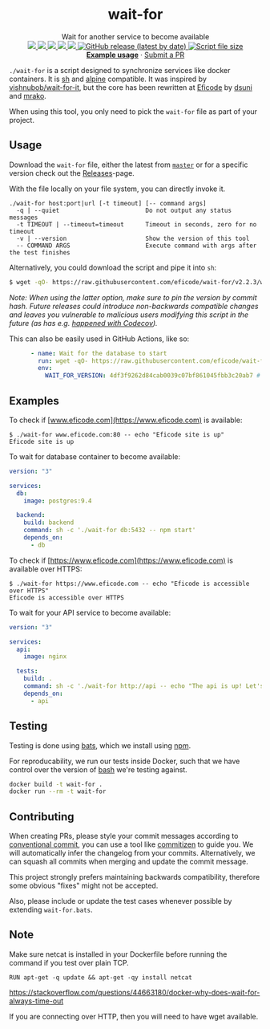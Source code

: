 <br />
<h1 align="center">wait-for</h3>

<p align="center">

  <p align="center">
     Wait for another service to become available
  <br/>

  <a href="https://github.com/Eficode/wait-for/graphs/contributors">
  <img src="https://img.shields.io/github/contributors/Eficode/wait-for.svg?style=flat-square">
  </a>
  <a href="https://github.com/Eficode/wait-for/network/members">
  <img src="https://img.shields.io/github/forks/Eficode/wait-for.svg?style=flat-square">
  </a>
  <a href="https://github.com/Eficode/wait-for/stargazers">
  <img src="https://img.shields.io/github/stars/Eficode/wait-for.svg?style=flat-square">
  </a>
  <a href="https://github.com/Eficode/wait-for/blob/master/LICENSE.txt">
  <img src="https://img.shields.io/github/license/Eficode/wait-for.svg?style=flat-square">
  </a> 
  <a href="https://github.com/Eficode/wait-for/actions">
  <img src="https://img.shields.io/github/workflow/status/Eficode/wait-for/Test?style=flat-square&logo=github%20actions">
  </a> 
  <a href="https://github.com/Eficode/wait-for/releases">
  <img alt="GitHub release (latest by date)" src="https://img.shields.io/github/v/release/Eficode/wait-for?style=flat-square">
  </a>
  <a href="https://github.com/Eficode/wait-for/releases">
  <img alt="Script file size" src="https://img.shields.io/github/size/eficode/wait-for/wait-for?style=flat-square&color=green">
  </a>
  <br/>
  <a href="https://github.com/eficode/wait-for#examples"><strong>Example usage</strong></a>
  ·
  <a href="https://github.com/Eficode/wait-for/pulls">Submit a PR</a>
  </p>
</p>

`./wait-for` is a script designed to synchronize services like docker containers. It is [sh](https://en.wikipedia.org/wiki/Bourne_shell) and [alpine](https://alpinelinux.org/) compatible. It was inspired by [vishnubob/wait-for-it](https://github.com/vishnubob/wait-for-it), but the core has been rewritten at [Eficode](http://eficode.com/) by [dsuni](https://github.com/dsuni) and [mrako](https://github.com/mrako).

When using this tool, you only need to pick the `wait-for` file as part of your project.

## Usage

Download the `wait-for` file, either the latest from [`master`](https://raw.githubusercontent.com/eficode/wait-for/master/wait-for) or for a specific version check out the [Releases](https://github.com/eficode/wait-for/releases)-page.

With the file locally on your file system, you can directly invoke it.

```
./wait-for host:port|url [-t timeout] [-- command args]
  -q | --quiet                        Do not output any status messages
  -t TIMEOUT | --timeout=timeout      Timeout in seconds, zero for no timeout
  -v | --version                      Show the version of this tool
  -- COMMAND ARGS                     Execute command with args after the test finishes
```

Alternatively, you could download the script and pipe it into `sh`:

```sh
$ wget -qO- https://raw.githubusercontent.com/eficode/wait-for/v2.2.3/wait-for | sh -s -- google.com:80 -- echo success
```

_Note: When using the latter option, make sure to pin the version by commit hash. Future releases could introduce non-backwards compatible changes and leaves you vulnerable to malicious users modifying this script in the future (as has e.g. [happened with Codecov](https://about.codecov.io/security-update/))._

This can also be easily used in GitHub Actions, like so:

```yaml
      - name: Wait for the database to start
        run: wget -qO- https://raw.githubusercontent.com/eficode/wait-for/$WAIT_FOR_VERSION/wait-for | sh -s -- localhost:5132 -- echo "Database is up"
        env:
          WAIT_FOR_VERSION: 4df3f9262d84cab0039c07bf861045fbb3c20ab7 # v2.2.3
```

## Examples

To check if [www.eficode.com](https://www.eficode.com) is available:

```
$ ./wait-for www.eficode.com:80 -- echo "Eficode site is up"
Eficode site is up
```

To wait for database container to become available:

```yml
version: "3"

services:
  db:
    image: postgres:9.4

  backend:
    build: backend
    command: sh -c './wait-for db:5432 -- npm start'
    depends_on:
      - db
```

To check if [https://www.eficode.com](https://www.eficode.com) is available over HTTPS:

```
$ ./wait-for https://www.eficode.com -- echo "Eficode is accessible over HTTPS"
Eficode is accessible over HTTPS
```

To wait for your API service to become available:

```yml
version: "3"

services:
  api:
    image: nginx

  tests:
    build: .
    command: sh -c './wait-for http://api -- echo "The api is up! Let's use it"'
    depends_on:
      - api
```

## Testing

Testing is done using [bats](https://github.com/bats-core/bats-core), which we install using [npm](https://docs.npmjs.com/downloading-and-installing-node-js-and-npm). 

For reproducability, we run our tests inside Docker, such that we have control over the version of [bash](<https://en.wikipedia.org/wiki/Bash_(Unix_shell)>) we're testing against.

```bash
docker build -t wait-for .
docker run --rm -t wait-for
```

## Contributing

When creating PRs, please style your commit messages according to [conventional commit](https://www.conventionalcommits.org/en/v1.0.0/), you can use a tool like [commitizen](https://github.com/commitizen/cz-cli) to guide you. We will automatically infer the changelog from your commits. Alternatively, we can squash all commits when merging and update the commit message.

This project strongly prefers maintaining backwards compatibility, therefore some obvious "fixes" might not be accepted.

Also, please include or update the test cases whenever possible by extending `wait-for.bats`.

## Note

Make sure netcat is installed in your Dockerfile before running the command if you test over plain TCP.

```
RUN apt-get -q update && apt-get -qy install netcat
```

https://stackoverflow.com/questions/44663180/docker-why-does-wait-for-always-time-out

If you are connecting over HTTP, then you will need to have wget available.
